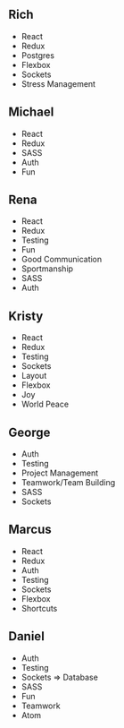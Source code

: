 ## Rich

- React
- Redux
- Postgres
- Flexbox
- Sockets
- Stress Management

## Michael

- React
- Redux
- SASS
- Auth
- Fun

## Rena

- React
- Redux
- Testing
- Fun
- Good Communication
- Sportmanship
- SASS
- Auth

## Kristy

- React
- Redux
- Testing
- Sockets
- Layout
- Flexbox
- Joy
- World Peace

## George

- Auth
- Testing
- Project Management
- Teamwork/Team Building
- SASS
- Sockets

## Marcus

- React
- Redux
- Auth
- Testing
- Sockets
- Flexbox
- Shortcuts

## Daniel

- Auth
- Testing
- Sockets => Database
- SASS
- Fun
- Teamwork
- Atom
